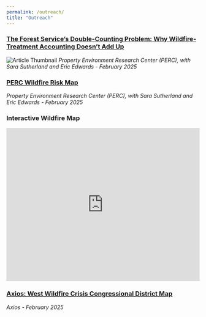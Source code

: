 ```yaml
---
permalink: /outreach/
title: "Outreach"
---
```


### [The Forest Service’s Double-Counting Problem: Why Wildfire-Treatment Accounting Doesn’t Add Up](https://perc.org/2025/02/28/the-forest-services-double-counting-problem/)
![Article Thumbnail](https://frederikstrabo.github.io/images/PERC1.jpg)
*Property Environment Research Center (PERC), with Sara Sutherland and Eric Edwards - February 2025*

### [PERC Wildfire Risk Map](https://perc.org/2025/02/25/perc-wildfire-risk-map/)

*Property Environment Research Center (PERC), with Sara Sutherland and Eric Edwards - February 2025*

### Interactive Wildfire Map
<iframe src="https://ucdavis.maps.arcgis.com/apps/webappviewer/index.html?id=3cbd29195cc64ae5a584e487358268fd" 
width="100%" height="400px" style="border:0;"></iframe>


### [Axios: West Wildfire Crisis Congressional District Map](https://www.axios.com/2025/02/26/west-wildfire-crisis-congressional-district-map)
*Axios - February 2025*



